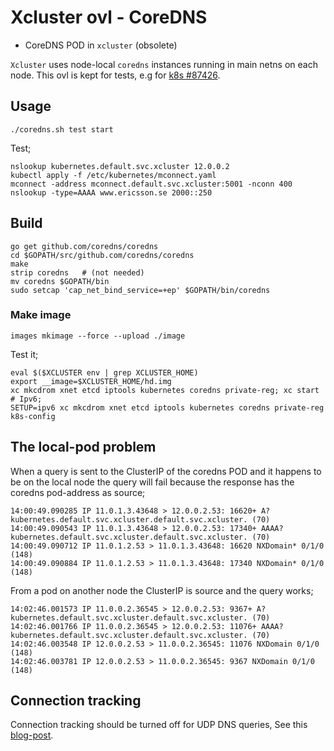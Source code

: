 # Xcluster ovl - CoreDNS

* CoreDNS POD in `xcluster` (obsolete)

`Xcluster` uses node-local `coredns` instances running in main netns
on each node. This ovl is kept for tests, e.g for
[k8s #87426](https://github.com/kubernetes/kubernetes/issues/87426).

## Usage

```
./coredns.sh test start
```

Test;

```
nslookup kubernetes.default.svc.xcluster 12.0.0.2
kubectl apply -f /etc/kubernetes/mconnect.yaml
mconnect -address mconnect.default.svc.xcluster:5001 -nconn 400
nslookup -type=AAAA www.ericsson.se 2000::250
```


## Build

```
go get github.com/coredns/coredns
cd $GOPATH/src/github.com/coredns/coredns
make
strip coredns   # (not needed)
mv coredns $GOPATH/bin
sudo setcap 'cap_net_bind_service=+ep' $GOPATH/bin/coredns
```

### Make image

```
images mkimage --force --upload ./image
```

Test it;
```
eval $($XCLUSTER env | grep XCLUSTER_HOME)
export __image=$XCLUSTER_HOME/hd.img
xc mkcdrom xnet etcd iptools kubernetes coredns private-reg; xc start
# Ipv6;
SETUP=ipv6 xc mkcdrom xnet etcd iptools kubernetes coredns private-reg k8s-config
```

## The local-pod problem

When a query is sent to the ClusterIP of the coredns POD and it
happens to be on the local node the query will fail because the
response has the coredns pod-address as source;

```
14:00:49.090285 IP 11.0.1.3.43648 > 12.0.0.2.53: 16620+ A? kubernetes.default.svc.xcluster.default.svc.xcluster. (70)
14:00:49.090543 IP 11.0.1.3.43648 > 12.0.0.2.53: 17340+ AAAA? kubernetes.default.svc.xcluster.default.svc.xcluster. (70)
14:00:49.090712 IP 11.0.1.2.53 > 11.0.1.3.43648: 16620 NXDomain* 0/1/0 (148)
14:00:49.090884 IP 11.0.1.2.53 > 11.0.1.3.43648: 17340 NXDomain* 0/1/0 (148)
```

From a pod on another node the ClusterIP is source and the query works;
```
14:02:46.001573 IP 11.0.0.2.36545 > 12.0.0.2.53: 9367+ A? kubernetes.default.svc.xcluster.default.svc.xcluster. (70)
14:02:46.001766 IP 11.0.0.2.36545 > 12.0.0.2.53: 11076+ AAAA? kubernetes.default.svc.xcluster.default.svc.xcluster. (70)
14:02:46.003548 IP 12.0.0.2.53 > 11.0.0.2.36545: 11076 NXDomain 0/1/0 (148)
14:02:46.003781 IP 12.0.0.2.53 > 11.0.0.2.36545: 9367 NXDomain 0/1/0 (148)
```


## Connection tracking

Connection tracking should be turned off for UDP DNS queries, See this
[blog-post](https://jeanbruenn.info/2017/04/30/conntrack-and-udp-dns-with-iptables/).
